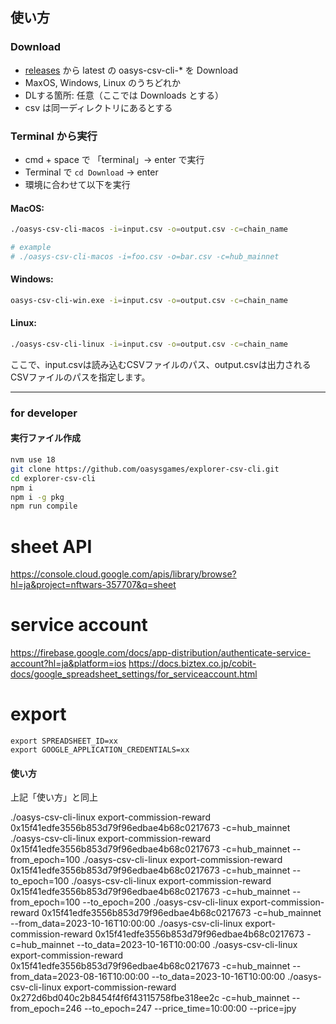 ## 使い方

### Download

- [releases](https://github.com/oasysgames/explorer-csv-cli/releases) から latest の oasys-csv-cli-* を Download
- MaxOS, Windows, Linux のうちどれか
- DLする箇所: 任意（ここでは Downloads とする）
- csv は同一ディレクトリにあるとする

### Terminal から実行

- cmd + space で 「terminal」→ enter で実行
- Terminal で `cd Download` → enter
- 環境に合わせて以下を実行

#### MacOS:

```bash
./oasys-csv-cli-macos -i=input.csv -o=output.csv -c=chain_name

# example
# ./oasys-csv-cli-macos -i=foo.csv -o=bar.csv -c=hub_mainnet
```

#### Windows:

```bash
oasys-csv-cli-win.exe -i=input.csv -o=output.csv -c=chain_name
```

#### Linux:

```bash
./oasys-csv-cli-linux -i=input.csv -o=output.csv -c=chain_name
```

ここで、input.csvは読み込むCSVファイルのパス、output.csvは出力されるCSVファイルのパスを指定します。

---

### for developer
#### 実行ファイル作成

```bash
nvm use 18
git clone https://github.com/oasysgames/explorer-csv-cli.git
cd explorer-csv-cli
npm i
npm i -g pkg
npm run compile
```

# sheet API
https://console.cloud.google.com/apis/library/browse?hl=ja&project=nftwars-357707&q=sheet

# service account
https://firebase.google.com/docs/app-distribution/authenticate-service-account?hl=ja&platform=ios
https://docs.biztex.co.jp/cobit-docs/google_spreadsheet_settings/for_serviceaccount.html

# export
```
export SPREADSHEET_ID=xx
export GOOGLE_APPLICATION_CREDENTIALS=xx
```

#### 使い方

上記「使い方」と同上



 ./oasys-csv-cli-linux  export-commission-reward 0x15f41edfe3556b853d79f96edbae4b68c0217673 -c=hub_mainnet
 ./oasys-csv-cli-linux  export-commission-reward 0x15f41edfe3556b853d79f96edbae4b68c0217673 -c=hub_mainnet --from_epoch=100
 ./oasys-csv-cli-linux  export-commission-reward 0x15f41edfe3556b853d79f96edbae4b68c0217673 -c=hub_mainnet --to_epoch=100
 ./oasys-csv-cli-linux  export-commission-reward 0x15f41edfe3556b853d79f96edbae4b68c0217673 -c=hub_mainnet --from_epoch=100 --to_epoch=200
 ./oasys-csv-cli-linux  export-commission-reward 0x15f41edfe3556b853d79f96edbae4b68c0217673 -c=hub_mainnet --from_data=2023-10-16T10:00:00
 ./oasys-csv-cli-linux  export-commission-reward 0x15f41edfe3556b853d79f96edbae4b68c0217673 -c=hub_mainnet --to_data=2023-10-16T10:00:00
 ./oasys-csv-cli-linux  export-commission-reward 0x15f41edfe3556b853d79f96edbae4b68c0217673 -c=hub_mainnet --from_data=2023-08-16T10:00:00 --to_data=2023-10-16T10:00:00
 ./oasys-csv-cli-linux  export-commission-reward 0x272d6bd040c2b8454f4f6f43115758fbe318ee2c -c=hub_mainnet  --from_epoch=246 --to_epoch=247 --price_time=10:00:00 --price=jpy